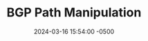 ---
title: BGP Path Manipulation
date: 2024-03-16 15:54:00 -0500
categories: [Layer 3 Technologies,BGP]
tags: [bgp,enarsi]     # TAG names should always be lowercase
---